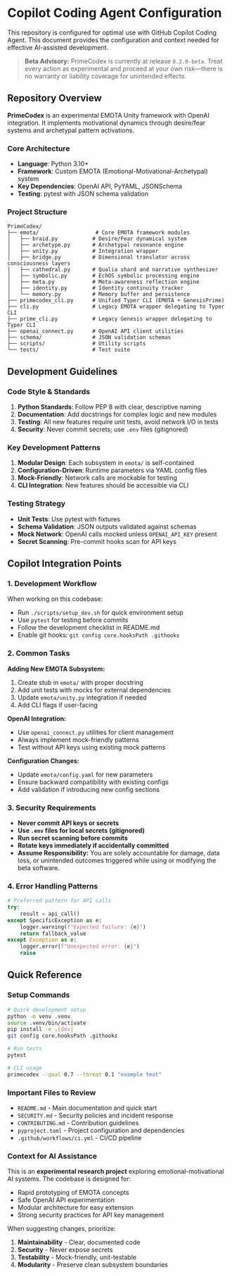# Copilot Coding Agent Configuration

This repository is configured for optimal use with GitHub Copilot Coding Agent. This document provides the configuration and context needed for effective AI-assisted development.

> **Beta Advisory:** PrimeCodex is currently at release `0.2.0-beta`. Treat every action as experimental and proceed at your own risk—there is no warranty or liability coverage for unintended effects.

## Repository Overview

**PrimeCodex** is an experimental EMOTA Unity framework with OpenAI integration. It implements motivational dynamics through desire/fear systems and archetypal pattern activations.

### Core Architecture

- **Language**: Python 3.10+
- **Framework**: Custom EMOTA (Emotional-Motivational-Archetypal) system
- **Key Dependencies**: OpenAI API, PyYAML, JSONSchema
- **Testing**: pytest with JSON schema validation

### Project Structure

```
PrimeCodex/
├── emota/                  # Core EMOTA framework modules
│   ├── braid.py           # Desire/Fear dynamical system
│   ├── archetype.py       # Archetypal resonance engine
│   ├── unity.py           # Integration wrapper
│   ├── bridge.py          # Dimensional translator across consciousness layers
│   ├── cathedral.py       # Qualia shard and narrative synthesizer
│   ├── symbolic.py        # EchOS symbolic processing engine
│   ├── meta.py            # Meta-awareness reflection engine
│   ├── identity.py        # Identity continuity tracker
│   └── memory.py          # Memory buffer and persistence
├── primecodex_cli.py      # Unified Typer CLI (EMOTA + GenesisPrime)
├── cli.py                 # Legacy EMOTA wrapper delegating to Typer CLI
├── prime_cli.py           # Legacy Genesis wrapper delegating to Typer CLI
├── openai_connect.py      # OpenAI API client utilities
├── schema/                # JSON validation schemas
├── scripts/               # Utility scripts
└── tests/                 # Test suite
```

## Development Guidelines

### Code Style & Standards

1. **Python Standards**: Follow PEP 8 with clear, descriptive naming
2. **Documentation**: Add docstrings for complex logic and new modules
3. **Testing**: All new features require unit tests, avoid network I/O in tests
4. **Security**: Never commit secrets; use `.env` files (gitignored)

### Key Development Patterns

1. **Modular Design**: Each subsystem in `emota/` is self-contained
2. **Configuration-Driven**: Runtime parameters via YAML config files
3. **Mock-Friendly**: Network calls are mockable for testing
4. **CLI Integration**: New features should be accessible via CLI

### Testing Strategy

- **Unit Tests**: Use pytest with fixtures
- **Schema Validation**: JSON outputs validated against schemas
- **Mock Network**: OpenAI calls mocked unless `OPENAI_API_KEY` present
- **Secret Scanning**: Pre-commit hooks scan for API keys

## Copilot Integration Points

### 1. Development Workflow

When working on this codebase:
- Run `./scripts/setup_dev.sh` for quick environment setup
- Use `pytest` for testing before commits  
- Follow the development checklist in README.md
- Enable git hooks: `git config core.hooksPath .githooks`

### 2. Common Tasks

**Adding New EMOTA Subsystem:**
1. Create stub in `emota/` with proper docstring
2. Add unit tests with mocks for external dependencies
3. Update `emota/unity.py` integration if needed
4. Add CLI flags if user-facing

**OpenAI Integration:**
- Use `openai_connect.py` utilities for client management
- Always implement mock-friendly patterns
- Test without API keys using existing mock patterns

**Configuration Changes:**
- Update `emota/config.yaml` for new parameters
- Ensure backward compatibility with existing configs
- Add validation if introducing new config sections

### 3. Security Requirements

- **Never commit API keys or secrets**
- **Use `.env` files for local secrets (gitignored)**
- **Run secret scanning before commits**
- **Rotate keys immediately if accidentally committed**
- **Assume Responsibility:** You are solely accountable for damage, data loss, or unintended outcomes triggered while using or modifying the beta software.

### 4. Error Handling Patterns

```python
# Preferred pattern for API calls
try:
    result = api_call()
except SpecificException as e:
    logger.warning(f"Expected failure: {e}")
    return fallback_value
except Exception as e:
    logger.error(f"Unexpected error: {e}")
    raise
```

## Quick Reference

### Setup Commands
```bash
# Quick development setup
python -m venv .venv
source .venv/bin/activate
pip install -e .[dev]
git config core.hooksPath .githooks

# Run tests
pytest

# CLI usage
primecodex --goal 0.7 --threat 0.1 "example text"
```

### Important Files to Review

- `README.md` - Main documentation and quick start
- `SECURITY.md` - Security policies and incident response
- `CONTRIBUTING.md` - Contribution guidelines
- `pyproject.toml` - Project configuration and dependencies
- `.github/workflows/ci.yml` - CI/CD pipeline

### Context for AI Assistance

This is an **experimental research project** exploring emotional-motivational AI systems. The codebase is designed for:
- Rapid prototyping of EMOTA concepts
- Safe OpenAI API experimentation
- Modular architecture for easy extension
- Strong security practices for API key management

When suggesting changes, prioritize:
1. **Maintainability** - Clear, documented code
2. **Security** - Never expose secrets
3. **Testability** - Mock-friendly, unit-testable
4. **Modularity** - Preserve clean subsystem boundaries